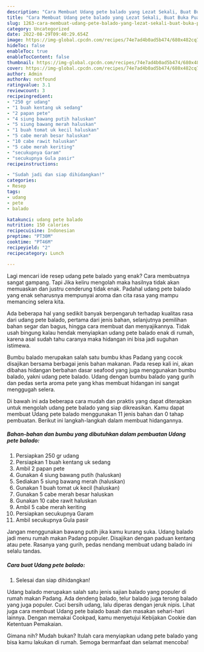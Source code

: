 ```yaml
---
description: "Cara Membuat Udang pete balado yang Lezat Sekali, Buat Buka Puasa Menggugah Selera"
title: "Cara Membuat Udang pete balado yang Lezat Sekali, Buat Buka Puasa Menggugah Selera"
slug: 1263-cara-membuat-udang-pete-balado-yang-lezat-sekali-buat-buka-puasa-menggugah-selera
category: Uncategorized
date: 2022-08-29T09:40:29.654Z
image: https://img-global.cpcdn.com/recipes/74e7ad4b0ad5b474/680x482cq70/udang-pete-balado-foto-resep-utama.jpg
hideToc: false
enableToc: true
enableTocContent: false
thumbnail: https://img-global.cpcdn.com/recipes/74e7ad4b0ad5b474/680x482cq70/udang-pete-balado-foto-resep-utama.jpg
cover: https://img-global.cpcdn.com/recipes/74e7ad4b0ad5b474/680x482cq70/udang-pete-balado-foto-resep-utama.jpg
author: Admin
authorAv: notfound
ratingvalue: 3.1
reviewcount: 3
recipeingredient:
- "250 gr udang"
- "1 buah kentang uk sedang"
- "2 papan pete"
- "4 siung bawang putih haluskan"
- "5 siung bawang merah haluskan"
- "1 buah tomat uk kecil haluskan"
- "5 cabe merah besar haluskan"
- "10 cabe rawit haluskan"
- "5 cabe merah keriting"
- "secukupnya Garam"
- "secukupnya Gula pasir"
recipeinstructions:

- "Sudah jadi dan siap dihidangkan!"
categories:
- Resep
tags:
- udang
- pete
- balado

katakunci: udang pete balado 
nutrition: 150 calories
recipecuisine: Indonesian
preptime: "PT30M"
cooktime: "PT46M"
recipeyield: "2"
recipecategory: Lunch

---
```



Lagi mencari ide resep udang pete balado yang enak? Cara membuatnya sangat gampang. Tapi Jika keliru mengolah maka hasilnya tidak akan memuaskan dan justru cenderung tidak enak. Padahal udang pete balado yang enak seharusnya mempunyai aroma dan cita rasa yang mampu memancing selera kita.


Ada beberapa hal yang sedikit banyak berpengaruh terhadap kualitas rasa dari udang pete balado, pertama dari jenis bahan, selanjutnya pemilihan bahan segar dan bagus, hingga cara membuat dan menyajikannya. Tidak usah bingung kalau hendak menyiapkan udang pete balado enak di rumah, karena asal sudah tahu caranya maka hidangan ini bisa jadi suguhan istimewa.

Bumbu balado merupakan salah satu bumbu khas Padang yang cocok disajikan bersama berbagai jenis bahan makanan. Pada resep kali ini, akan dibahas hidangan berbahan dasar seafood yang juga menggunakan bumbu balado, yakni udang pete balado. Udang dengan bumbu balado yang gurih dan pedas serta aroma pete yang khas membuat hidangan ini sangat menggugah selera.


Di bawah ini ada beberapa cara mudah dan praktis yang dapat diterapkan untuk mengolah udang pete balado yang siap dikreasikan. Kamu dapat membuat Udang pete balado menggunakan 11 jenis bahan dan 0 tahap pembuatan. Berikut ini langkah-langkah dalam membuat hidangannya.

<!--inarticleads1-->

##### Bahan-bahan dan bumbu yang dibutuhkan dalam pembuatan Udang pete balado:

1. Persiapkan 250 gr udang
1. Persiapkan 1 buah kentang uk sedang
1. Ambil 2 papan pete
1. Gunakan 4 siung bawang putih (haluskan)
1. Sediakan 5 siung bawang merah (haluskan)
1. Gunakan 1 buah tomat uk kecil (haluskan)
1. Gunakan 5 cabe merah besar haluskan
1. Gunakan 10 cabe rawit haluskan
1. Ambil 5 cabe merah keriting
1. Persiapkan secukupnya Garam
1. Ambil secukupnya Gula pasir


Jangan menggunakan bawang putih jika kamu kurang suka. Udang balado jadi menu rumah makan Padang populer. Disajikan dengan paduan kentang atau pete. Rasanya yang gurih, pedas nendang membuat udang balado ini selalu tandas. 

<!--inarticleads2-->

##### Cara buat Udang pete balado:


1. Selesai dan siap dihidangkan!

Udang balado merupakan salah satu jenis sajian balado yang populer di rumah makan Padang. Ada dendeng balado, telur balado juga terong balado yang juga populer. Cuci bersih udang, lalu diperas dengan jeruk nipis. Lihat juga cara membuat Udang pete balado basah dan masakan sehari-hari lainnya. Dengan memakai Cookpad, kamu menyetujui Kebijakan Cookie dan Ketentuan Pemakaian. 

Gimana nih? Mudah bukan? Itulah cara menyiapkan udang pete balado yang bisa kamu lakukan di rumah. Semoga bermanfaat dan selamat mencoba!

